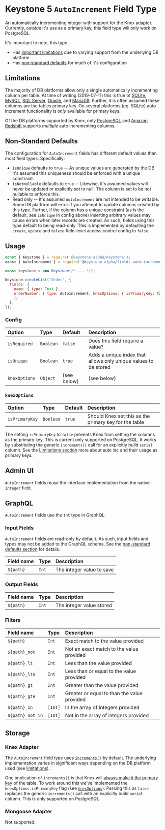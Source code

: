 <!--[meta]
section: field-types
title: AutoIncrement
[meta]-->

# Keystone 5 `AutoIncrement` Field Type

An automatically incrementing integer with support for the Knex adapter.
Currently, outside it's use as a primary key, this field type will only work on PostgreSQL.

It's important to note, this type..

- Has [important limitations](#limitations) due to varying support from the underlying DB platform
- Has [non-standard defaults](#non-standard-defaults) for much of it's configuration

## Limitations

The majority of DB platforms allow only a single automatically incrementing column per table.
At time of writing (2019-07-11) this is true of
[SQLite](https://www.sqlite.org/autoinc.html),
[MySQL](https://dev.mysql.com/doc/refman/8.0/en/example-auto-increment.html),
[SQL Server](https://docs.microsoft.com/en-us/sql/t-sql/statements/create-table-transact-sql-identity-property),
[Oracle](https://docs.oracle.com/database/121/SQLRF/statements_7002.htm#SQLRF55661), and
[MariaDB](https://mariadb.com/kb/en/library/auto_increment/).
Further, it is often assumed these columns are the tables primary key.
On several platforms (eg. SQLite) auto increment functionality is _only_ available for primary keys.

Of the DB platforms supported by Knex, only
[PostgreSQL](https://www.postgresql.org/docs/9.1/datatype-numeric.html#DATATYPE-SERIAL) and
[Amazon Redshift](https://docs.aws.amazon.com/redshift/latest/dg/r_CREATE_TABLE_NEW.html#identity-clause)
supports _multiple_ auto incrementing columns.

## Non-Standard Defaults

The configuration for `AutoIncrement` fields has different default values than most field types.
Specifically:

- `isUnique` defaults to `true` --
  As unique values are generated by the DB it's assumed this uniqueness should be enforced with a unique constraint.
- `isNotNullable` defaults to `true` --
  Likewise, it's assumed values will never be updated or explicitly set to null.
  The column is set to be not nullable to enforce this.
- Read only --
  It's assumed `AutoIncrement` are not intended to be writable.
  Some DB platform will error if you attempt to update columns created by this type.
  Further, if the column has a unique constraint (as is the default; see `isUnique` in config above)
  inserting arbitrary values may cause errors when later records are created.
  As such, fields using this type default to being read-only.
  This is implemented by defaulting the `create`, `update` and `delete` field-level access control config to `false`.

## Usage

```js
const { Keystone } = require('@keystone-alpha/keystone');
const { AutoIncrement } = require('@keystone-alpha/fields-auto-increment');

const keystone = new Keystone(/* ... */);

keystone.createList('Order', {
  fields: {
    name: { type: Text },
    orderNumber: { type: AutoIncrement, knexOptions: { isPrimaryKey: false } },
    // ...
  },
});
```

### Config

| Option        | Type      | Default     | Description                                                     |
| :------------ | :-------- | :---------- | :-------------------------------------------------------------- |
| `isRequired`  | `Boolean` | `false`     | Does this field require a value?                                |
| `isUnique`    | `Boolean` | `true`      | Adds a unique index that allows only unique values to be stored |
| `knexOptions` | `Object`  | (see below) | (see below)                                                     |

### `knexOptions`

| Option         | Type      | Default | Description                                           |
| :------------- | :-------- | :------ | :---------------------------------------------------- |
| `isPrimaryKey` | `Boolean` | `true`  | Should Knex set this as the primary key for the table |

The setting `isPrimaryKey` to `false` prevents Knex from setting the columns as the primary key.
This is current only supported on PostgreSQL.
It works by substituting the generic `increments()` call for an explicitly build `serial` column.
See the [Limitations section](#limitations) more about auto inc and their usage as primary keys.

## Admin UI

`AutoIncrement` fields reuse the interface implementation from the native `Integer` field.

## GraphQL

`AutoIncrement` fields use the `Int` type in GraphQL.

### Input Fields

`AutoIncrement` fields are read-only by default.
As such, input fields and types may not be added to the GraphQL schema.
See the [non-standard defaults section](#non-standard-defaults) for details.

| Field name | Type  | Description               |
| :--------- | :---- | :------------------------ |
| `${path}`  | `Int` | The integer value to save |

### Output Fields

| Field name | Type  | Description              |
| :--------- | :---- | :----------------------- |
| `${path}`  | `Int` | The integer value stored |

### Filters

| Field name       | Type    | Description                                 |
| :--------------- | :------ | :------------------------------------------ |
| `${path}`        | `Int`   | Exact match to the value provided           |
| `${path}_not`    | `Int`   | Not an exact match to the value provided    |
| `${path}_lt`     | `Int`   | Less than the value provided                |
| `${path}_lte`    | `Int`   | Less than or equal to the value provided    |
| `${path}_gt`     | `Int`   | Greater than the value provided             |
| `${path}_gte`    | `Int`   | Greater or equal to than the value provided |
| `${path}_in`     | `[Int]` | In the array of integers provided           |
| `${path}_not_in` | `[Int]` | Not in the array of integers provided       |

## Storage

### Knex Adapter

The `AutoIncrement` field type uses [`increments()`](https://knexjs.org/#Schema-increments) by default.
The underlying implementation varies in significant ways depending on the DB platform used (see [limitations](#limitations)).

One implication of `increments()` is that Knex will
[always make it the primary key](https://github.com/tgriesser/knex/issues/385) of the table.
To work around this we've implemented the `knexOptions.isPrimaryKey` flag (see [`knexOptions`](#knexoptions)).
Passing this as `false` replaces the generic `increments()` call with an explicitly build `serial` column.
This is only supported on PostgreSQL.

### Mongoose Adapter

Not supported.
